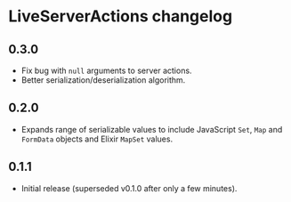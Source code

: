 # LiveServerActions changelog

## 0.3.0

* Fix bug with `null` arguments to server actions.
* Better serialization/deserialization algorithm.

## 0.2.0

* Expands range of serializable values to include JavaScript `Set`, `Map` and
`FormData` objects and Elixir `MapSet` values.

## 0.1.1

* Initial release (superseded v0.1.0 after only a few minutes).
